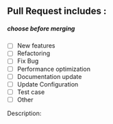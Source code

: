 ## Pull Request includes :

##### choose before merging

- [ ] New features
- [ ] Refactoring
- [ ] Fix Bug
- [ ] Performance optimization
- [ ] Documentation update
- [ ] Update Configuration
- [ ] Test case
- [ ] Other

Description: 